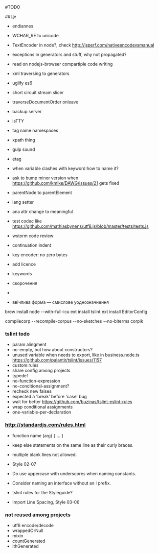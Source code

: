 
#TODO


##Це
- endiannes
- WCHAR_RE to unicode
- TextEncoder in node?, check http://jsperf.com/nativeencodevsmanual
- exceptions in generators and stuff, why not propagated?
- read on nodejs-browser compartiple code writing
- xml traversing to generators
- uglify es6
- short circuit stream slicer
- traverseDocumentOrder onleave
- backup server
- isTTY
- tag name namespaces
- xpath thing
- gulp sound
- etag
- when variable clashes with keyword how to name it?
- ask to bump minor version when https://github.com/kmike/DAWG/issues/21 gets fixed
- parentNode to parentElement
- lang setter
- ana attr change to meaningful
- test codec like https://github.com/mathiasbynens/utf8.js/blob/master/tests/tests.js
- wstorm code review
- continuation indent
- key encoder: no zero bytes
- add licence
- keywords

- скорочення
- <supplied>
- ввічлива форма — смислове уоднозначнення


brew install node --with-full-icu
ext install tslint
ext install EditorConfig

compilecorp --recompile-corpus --no-sketches --no-biterms corpik

### tslint todo
- param alingment
- no-empty, but how about constructors?
- unused variable when needs to export, like in business.node.ts https://github.com/palantir/tslint/issues/1157
- custom rules
- share config among projects
- typedef
- no-function-expression
- no-conditional-assignment?
- recheck new falses
- expected a 'break' before 'case' bug
- wait for better https://github.com/buzinas/tslint-eslint-rules
- wrap conditional assignments
- one-variable-per-declaration

### http://standardjs.com/rules.html
- function name (arg) { ... }
- keep else statements on the same line as their curly braces.
- multiple blank lines not allowed.


- Style 02-07
- Do use uppercase with underscores when naming constants.
- Consider naming an interface without an I prefix.
- tslint rules for the Styleguide?
- Import Line Spacing, Style 03-06

### not reused among projects
- utf8 encode/decode
- wrappedOrNull
- mixin
- countGenerated
- ithGenerated
